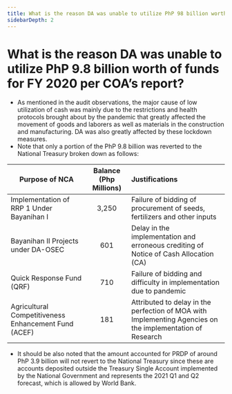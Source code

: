 ```yaml
---
title: What is the reason DA was unable to utilize PhP 98 billion worth of funds for FY 2020 per COA’s report?
sidebarDepth: 2
---
```


# What is the reason DA was unable to utilize PhP 9.8 billion worth of funds for FY 2020 per COA’s report?


 - As mentioned in the audit observations, the major cause of low utilization of cash was mainly due to the restrictions and health protocols brought about by the pandemic that greatly affected the movement of goods and laborers as well as materials in the construction and manufacturing. DA was also greatly affected by these lockdown measures.
 - Note that only a portion of the PhP 9.8 billion was reverted to the National Treasury broken down as follows:
 
 | Purpose of NCA 														| Balance (Php Millions)	| Justifications	 																																			|
 | ------------------------------------------ | :---------------------: | :------------------------------------------------------------------------------------ |
 | Implementation of RRP 1 Under Bayanihan I  | 3,250										| Failure of bidding of procurement of seeds, fertilizers and other inputs							|
 | Bayanihan II Projects under DA-OSEC				| 601											| Delay in the implementation and erroneous crediting of Notice of Cash Allocation (CA) |
 | Quick Response Fund (QRF)									| 710											| Failure of bidding and difficulty in implementation due to pandemic										|
 | Agricultural Competitiveness Enhancement Fund (ACEF) | 181						| Attributed to delay in the perfection of MOA with Implementing Agencies on the implementation of Research
 
 - It should be also noted that the amount accounted for PRDP of around PhP 3.9 billion will not revert to the National Treasury since these are accounts deposited outside the Treasury Single Account implemented by the National Government and represents the 2021 Q1 and Q2 forecast, which is allowed by World Bank.
